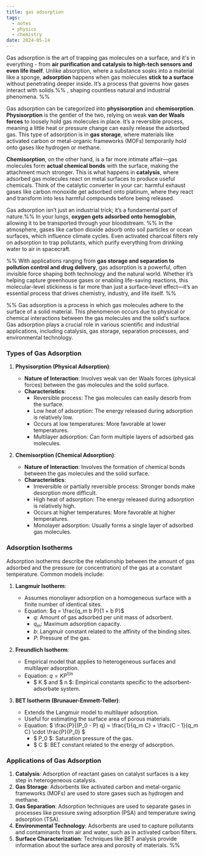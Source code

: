```yaml
---
title: gas adsorption
tags:
  - notes
  - physics
  - chemistry
date: 2024-05-14
---
```


Gas adsorption is the art of trapping gas molecules on a surface, and it's in everything -  from **air purification and catalysis to high-tech sensors and even life itself**. Unlike absorption, where a substance soaks into a material like a sponge, **adsorption** happens when gas molecules **stick to a surface** without penetrating deeper inside. It’s a process that governs how gases interact with solids.%% , shaping countless natural and industrial phenomena. %%

Gas adsorption can be categorized into **physisorption** and **chemisorption**. **Physisorption** is the gentler of the two, relying on weak **van der Waals forces** to loosely hold gas molecules in place. It’s a reversible process, meaning a little heat or pressure change can easily release the adsorbed gas. This type of adsorption is in **gas storage**, where materials like activated carbon or metal-organic frameworks (MOFs) temporarily hold onto gases like hydrogen or methane.

**Chemisorption**, on the other hand, is a far more intimate affair—gas molecules form **actual chemical bonds** with the surface, making the attachment much stronger. This is what happens in **catalysis**, where adsorbed gas molecules react on metal surfaces to produce useful chemicals. Think of the catalytic converter in your car: harmful exhaust gases like carbon monoxide get adsorbed onto platinum, where they react and transform into less harmful compounds before being released.

Gas adsorption isn’t just an industrial trick; it’s a fundamental part of nature.%%  In your lungs, **oxygen gets adsorbed onto hemoglobin**, allowing it to be transported through your bloodstream. %% In the atmosphere, gases like carbon dioxide adsorb onto soil particles or ocean surfaces, which influence climate cycles. Even activated charcoal filters rely on adsorption to trap pollutants, which purify everything from drinking water to air in spacecraft.

%% With applications ranging from **gas storage and separation to pollution control and drug delivery**, gas adsorption is a powerful, often invisible force shaping both technology and the natural world. Whether it’s helping capture greenhouse gases or enabling life-saving reactions, this molecular-level stickiness is far more than just a surface-level effect—it’s an essential process that drives chemistry, industry, and life itself. %%

%% Gas adsorption is a process in which gas molecules adhere to the surface of a solid material. This phenomenon occurs due to physical or chemical interactions between the gas molecules and the solid's surface. Gas adsorption plays a crucial role in various scientific and industrial applications, including catalysis, gas storage, separation processes, and environmental technology.

### Types of Gas Adsorption

1. **Physisorption (Physical Adsorption)**:
   - **Nature of Interaction**: Involves weak van der Waals forces (physical forces) between the gas molecules and the solid surface.
   - **Characteristics**:
     - Reversible process: The gas molecules can easily desorb from the surface.
     - Low heat of adsorption: The energy released during adsorption is relatively low.
     - Occurs at low temperatures: More favorable at lower temperatures.
     - Multilayer adsorption: Can form multiple layers of adsorbed gas molecules.

2. **Chemisorption (Chemical Adsorption)**:
   - **Nature of Interaction**: Involves the formation of chemical bonds between the gas molecules and the solid surface.
   - **Characteristics**:
     - Irreversible or partially reversible process: Stronger bonds make desorption more difficult.
     - High heat of adsorption: The energy released during adsorption is relatively high.
     - Occurs at higher temperatures: More favorable at higher temperatures.
     - Monolayer adsorption: Usually forms a single layer of adsorbed gas molecules.

### Adsorption Isotherms

Adsorption isotherms describe the relationship between the amount of gas adsorbed and the pressure (or concentration) of the gas at a constant temperature. Common models include:

1. **Langmuir Isotherm**:
   - Assumes monolayer adsorption on a homogeneous surface with a finite number of identical sites.
   - Equation: $q = \frac{q_m b P}{1 + b P}$
     - $q$: Amount of gas adsorbed per unit mass of adsorbent.
     - $q_m$: Maximum adsorption capacity.
     - $b$: Langmuir constant related to the affinity of the binding sites.
     - $P$: Pressure of the gas.

2. **Freundlich Isotherm**:
   - Empirical model that applies to heterogeneous surfaces and multilayer adsorption.
   - Equation: $q = K P^{1/n}$
     - $ K $ and $ n $: Empirical constants specific to the adsorbent-adsorbate system.

3. **BET Isotherm (Brunauer-Emmett-Teller)**:
   - Extends the Langmuir model to multilayer adsorption.
   - Useful for estimating the surface area of porous materials.
   - Equation: $ \frac{P}{(P_0 - P) q} = \frac{1}{q_m C} + \frac{C - 1}{q_m C} \cdot \frac{P}{P_0} $
     - $ P_0 $: Saturation pressure of the gas.
     - $ C $: BET constant related to the energy of adsorption.

 ### Applications of Gas Adsorption

1. **Catalysis**: Adsorption of reactant gases on catalyst surfaces is a key step in heterogeneous catalysis.
2. **Gas Storage**: Adsorbents like activated carbon and metal-organic frameworks (MOFs) are used to store gases such as hydrogen and methane.
3. **Gas Separation**: Adsorption techniques are used to separate gases in processes like pressure swing adsorption (PSA) and temperature swing adsorption (TSA).
4. **Environmental Technology**: Adsorbents are used to capture pollutants and contaminants from air and water, such as in activated carbon filters.
5. **Surface Characterization**: Techniques like BET analysis provide information about the surface area and porosity of materials. 
 %%